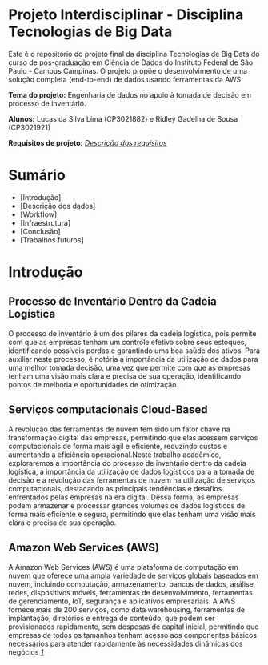 # Projeto Interdisciplinar - Disciplina Tecnologias de Big Data
Este é o repositório do projeto final da disciplina Tecnologias de Big Data do curso de pós-graduação em Ciência de Dados do Instituto Federal de São Paulo - Campus Campinas.
O projeto propõe o desenvolvimento de uma solução completa (end-to-end) de dados usando ferramentas da AWS.

**Tema do projeto:** Engenharia de dados no apoio à tomada de decisão em processo de inventário.

**Alunos:** Lucas da Silva Lima (CP3021882) e Ridley Gadelha de Sousa (CP3021921)

**Requisitos de projeto:** [*Descrição dos requisitos*](./Requisitos) 

# Sumário

* [Introdução]
* [Descrição dos dados]
* [Workflow]
* [Infraestrutura]
* [Conclusão]
* [Trabalhos futuros]

# Introdução

## Processo de Inventário Dentro da Cadeia Logística
O processo de inventário é um dos pilares da cadeia logística, pois permite com que as empresas tenham um controle efetivo sobre seus estoques, identificando possíveis perdas e garantindo uma boa saúde dos ativos. Para auxiliar neste processo, é notória a importância da utilização de dados para uma melhor tomada decisão, uma vez que permite com que as empresas tenham uma visão mais clara e precisa de sua operação, identificando pontos de melhoria e oportunidades de otimização. 

## Serviços computacionais Cloud-Based
A revolução das ferramentas de nuvem tem sido um fator chave na transformação digital das empresas, permitindo que elas acessem serviços computacionais de forma mais ágil e eficiente, reduzindo custos e aumentando a eficiência operacional.Neste trabalho acadêmico, exploraremos a importância do processo de inventário dentro da cadeia logística, a importância da utilização de dados logísticos para a tomada de decisão e a revolução das ferramentas de nuvem na utilização de serviços computacionais, destacando as principais tendências e desafios enfrentados pelas empresas na era digital. Dessa forma, as empresas podem armazenar e processar grandes volumes de dados logísticos de forma mais eficiente e segura, permitindo que elas tenham uma visão mais clara e precisa de sua operação.

## Amazon Web Services (AWS)
A Amazon Web Services (AWS) é uma plataforma de computação em nuvem que oferece uma ampla variedade de serviços globais baseados em nuvem, incluindo computação, armazenamento, bancos de dados, análise, redes, dispositivos móveis, ferramentas de desenvolvimento, ferramentas de gerenciamento, IoT, segurança e aplicativos empresariais. A AWS fornece mais de 200 serviços, como data warehousing, ferramentas de implantação, diretórios e entrega de conteúdo, que podem ser provisionados rapidamente, sem despesas de capital inicial, permitindo que empresas de todos os tamanhos tenham acesso aos componentes básicos necessários para atender rapidamente às necessidades dinâmicas dos negócios [*1*](https://docs.aws.amazon.com/pt_br/whitepapers/latest/aws-overview/introduction.html)




